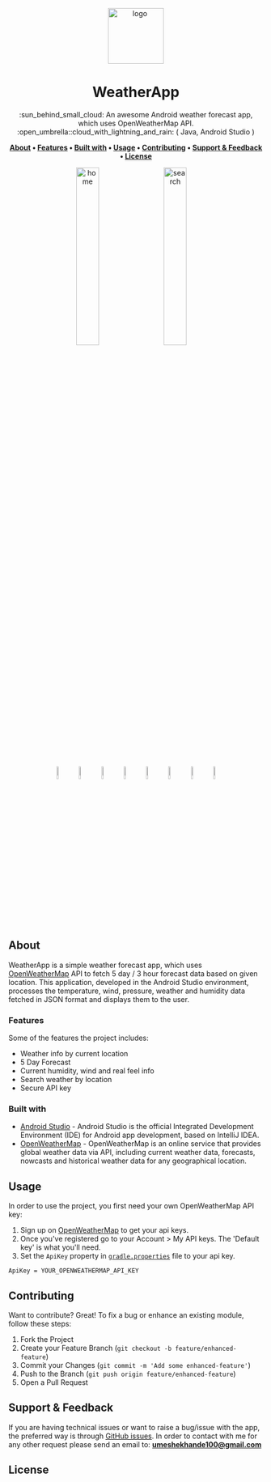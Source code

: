 <p align="center">
  <img width="110" height="auto" src="./images/logo.png" alt="logo">
</p>

<h1 align="center">WeatherApp</h1>

<p align="center">:sun_behind_small_cloud: An awesome Android weather forecast app, which uses OpenWeatherMap API. :open_umbrella::cloud_with_lightning_and_rain: ( Java, Android Studio ) </p>

<p align="center">
  <strong>
    <a href="#about">About</a> • 
    <a href="#features">Features</a> • 
    <a href="#built-with">Built with</a> • 
    <a href="#usage">Usage</a> • 
    <a href="#contributing">Contributing</a> • 
    <a href="#support--feedback">Support & Feedback</a> • 
    <a href="#license">License</a>  
  </strong>
</p>

<p align="center">
  <img src="./images/home.jpg" height="auto" width="30%"  alt="home"/> &emsp;
  <img src="./images/search.jpg" height="auto" width="30%"  alt="search"/> &emsp;
</p> 

<p align="center"> 
  <img src="./app/src/main/res/drawable/w01d.png" height="auto" width="8%" alt="w01d"/>
  <img src="./app/src/main/res/drawable/w13d.png" height="auto" width="8%" alt="w13d"/> 
  <img src="./app/src/main/res/drawable/w04d.png" height="auto" width="8%" alt="w04d"/> 
  <img src="./app/src/main/res/drawable/w09d.png" height="auto" width="8%" alt="w09d"/> 
  <img src="./app/src/main/res/drawable/w10d.png" height="auto" width="8%" alt="w10d"/> 
  <img src="./app/src/main/res/drawable/w11d.png" height="auto" width="8%" alt="w11d"/> 
  <img src="./app/src/main/res/drawable/w02d.png" height="auto" width="8%" alt="w02d"/> 
  <img src="./app/src/main/res/drawable/w03d.png" height="auto" width="8%" alt="w03d"/> 
</p> 

## About

WeatherApp is a simple weather forecast app, which uses [OpenWeatherMap](https://openweathermap.org/) API to fetch 5 day / 3 hour forecast data based on given location. This application, developed in the Android Studio environment, processes the temperature, wind, pressure, weather and humidity data fetched in JSON format and displays them to the user.

### Features
Some of the features the project includes:

- Weather info by current location
- 5 Day Forecast
- Current humidity, wind and real feel info
- Search weather by location
- Secure API key

### Built with

- [Android Studio](https://developer.android.com/studio) - Android Studio is the official Integrated Development Environment (IDE) for Android app development, based on IntelliJ IDEA.
- [OpenWeatherMap](https://openweathermap.org/) - OpenWeatherMap is an online service that provides global weather data via API, including current weather data, forecasts, nowcasts and historical weather data for any geographical location.

## Usage

In order to use the project, you first need your own OpenWeatherMap API key:

1. Sign up on [OpenWeatherMap](https://openweathermap.org/) to get your api keys.
2. Once you've registered go to your Account > My API keys. The 'Default key' is what you'll need.
3. Set the `ApiKey` property in [`gradle.properties`](./gradle.properties) file to your api key.
```properties
ApiKey = YOUR_OPENWEATHERMAP_API_KEY
```

## Contributing
Want to contribute? Great!
To fix a bug or enhance an existing module, follow these steps:

1. Fork the Project
2. Create your Feature Branch (`git checkout -b feature/enhanced-feature`)
3. Commit your Changes (`git commit -m 'Add some enhanced-feature'`)
4. Push to the Branch (`git push origin feature/enhanced-feature`)
5. Open a Pull Request

## Support & Feedback
If you are having technical issues or want to raise a bug/issue with the app, the preferred way is through [GitHub issues](https://github.com/enessfk/WeatherApp/issues). In order to contact with me for any other request please send an email to: **umeshekhande100@gmail.com**

## License
